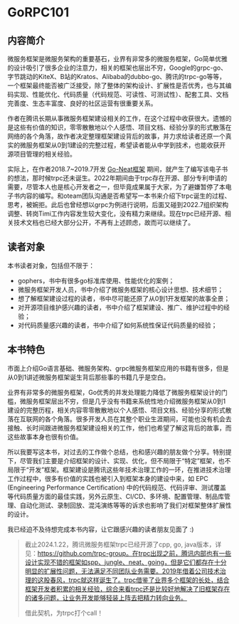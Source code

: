 # GoRPC101

## 内容简介

微服务框架是微服务架构的重要基石，业界有非常多的微服务框架，Go简单优雅的设计吸引了很多企业的注意力，相关的框架也层出不穷，Google的grpc-go、字节跳动的KiteX、B站的Kratos、Alibaba的dubbo-go、腾讯的trpc-go等等，一个框架最终能否被广泛接受，除了整体的架构设计、扩展性是否优秀，也与其编码实现、性能优化、代码质量（代码规范、可读性、可测试性）、配套工具、文档完善度、生态丰富度、良好的社区运营有很重要关系。

作者在腾讯长期从事微服务框架建设相关的工作，在这个过程中收获很大。遗憾的是这些有价值的知识，零零散散地以个人感悟、项目文档、经验分享的形式散落在网络的各个角落，故作者决定整理框架建设背后的故事，并力求给读者还原一个真实的微服务框架从0到1建设的完整过程，希望读者能从中学到技术，也能收获开源项目管理的相关经验。

实际上，在作者2018.7~2019.7开发 [Go-Neat框架](https://www.hitzhangjie.pro/blog/2020-02-04-goneat-rpc%E6%A1%86%E6%9E%B6%E8%AE%BE%E8%AE%A1%E8%AF%A6%E8%A7%A3/) 期间，就产生了编写该电子书的想法，那时候trpc还未诞生。2022年期间由于trpc存在开源、部分专利申请的需要，尽管本人也是核心开发者之一，但毕竟成果属于大家，为了避嫌暂停了本电子书内容的编写。和oteam团队沟通是否希望写一本书来介绍下trpc诞生的过程、思考，被婉拒。此后也曾经想以grpc为例进行说明，后面又碰到2022.7组织架构调整、转岗Timi工作内容发生较大变化，没有精力来继续。现在trpc已经开源、相关技术文档也已经大部分公开，不再有上述顾虑，故而可以继续了。

## 读者对象

本书读者对象，包括但不限于：

- gophers，书中有很多go标准库使用、性能优化的案例；
- 微服务框架开发人员，书中介绍了微服务框架的核心设计思想、技术细节；
- 想了解框架建设过程的读者，书中尽可能还原了从0到1开发框架的故事全景；
- 对开源项目维护感兴趣的读者，书中介绍了框架建设、推广、维护过程中的经验；
- 对代码质量感兴趣的读者，书中介绍了如何系统性保证代码质量的经验；

## 本书特色

市面上介绍Go语言基础、微服务架构、grpc微服务框架应用的书籍有很多，但是从0到1讲述微服务框架诞生背后那些事的书籍几乎是空白。

业界有非常多的微服务框架，Go优秀的并发处理能力降低了微服务框架设计的门槛，微服务框架层出不穷，但是几乎没有书籍来系统性地介绍微服务框架从0到1建设的完整历程，相关内容零零散散地以个人感悟、项目文档、经验分享的形式散落在互联网的各个角落。很多开发人员在其整个职业生涯期间，可能也没有机会去接触、长时间跟进微服务框架建设相关的工作，他们也希望了解这背后的故事，而这些故事本身也很有价值。

所以我要写这本书，对过去的工作做个总结，也和感兴趣的朋友做个分享。特别提下，尽管我们主要是介绍框架的设计、实现、优化，但不局限于“特定”框架，也不局限于“开发”框架。框架建设是腾讯这些年技术治理工作的一环，在推进技术治理工作过程中，很多有价值的实践也被引入到框架本身的建设中来，如 EPC (Engineering Performance Certification) 中的代码规范、代码评审、测试覆盖等代码质量方面的最佳实践，另外云原生、CI/CD、多环境、配置管理、制品库管理、自动化测试、录制回放、混沌演练等等的诉求也影响了我们对框架整体扩展性的设计。

我已经迫不及待想完成本书内容，让它跟感兴趣的读者朋友见面了 :)

> 截止2024.1.22，腾讯微服务框架trpc已经开源了cpp, go, java版本，详见：https://github.com/trpc-group。在trpc出现之前，腾讯内部也有一些设计实现不错的框架如spp、jungle、neat、going，但是它们都存在十分明显的扩展性问题，无法满足不同团队业务需要。2019年借着公司技术治理的这股春风，trpc就这样诞生了。trpc借鉴了业界多个框架的长处，结合框架开发者积累的相关经验，综合来看trpc还是比较好地解决了旧框架存在的诸多问题，让业务开发能够轻装上阵去把精力转向业务。
>
> 借此契机，为trpc打个call！
